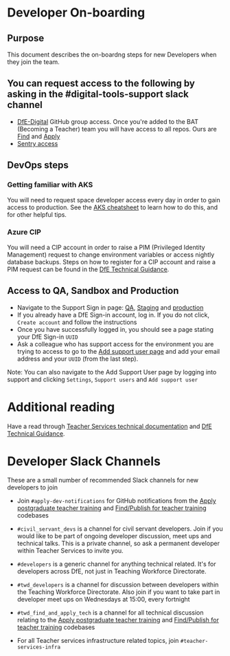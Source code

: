 # Developer On-boarding

## Purpose

This document describes the on-boardng steps for new Developers when they join the team.

## You can request access to the following by asking in the #digital-tools-support slack channel

- [DfE-Digital](https://github.com/DFE-Digital) GitHub group access. Once you're added to the BAT (Becoming a Teacher) team you will have access to all repos. Ours are [Find](https://github.com/DFE-Digital/find-teacher-training) and [Apply](https://github.com/DFE-Digital/apply-for-teacher-training)
- [Sentry access](https://sentry.io/auth/login/dfe-teacher-services/)

## DevOps steps

### Getting familiar with AKS

You will need to request space developer access every day in order to gain access to production.
See the [AKS cheatsheet](/docs/infra/aks-cheatsheet.md) to learn how to do this, and for other helpful tips.

### Azure CIP

You will need a CIP account in order to raise a PIM (Privileged Identity Management) request to change environment variables or access nightly database backups. Steps on how to register for a CIP account and raise a PIM request
can be found in the [DfE Technical Guidance](https://technical-guidance.education.gov.uk/infrastructure/hosting/azure-cip/).

## Access to QA, Sandbox and Production

- Navigate to the Support Sign in page: [QA](https://qa.apply-for-teacher-training.service.gov.uk/support/sign-in), [Staging](https://staging.apply-for-teacher-training.service.gov.uk/support/sign-in) and [production](https://www.apply-for-teacher-training.service.gov.uk/support/sign-in)
- If you already have a DfE Sign-in account, log in. If you do not click, `Create account` and follow the instructions
- Once you have successfully logged in, you should see a page stating your DfE Sign-in `UUID`
- Ask a colleague who has support access for the environment you are trying to access to go to the [Add support user page](https://www.apply-for-teacher-training.service.gov.uk/support/users/support/new) and add your email address and your `UUID` (from the last step).

Note: You can also navigate to the Add Support User page by logging into support and clicking `Settings`, `Support users` and `Add support user`

# Additional reading

Have a read through [Teacher Services technical documentation](https://tech-docs.teacherservices.cloud/) and [DfE Technical Guidance](https://technical-guidance.education.gov.uk/).

# Developer Slack Channels

These are a small number of recommended Slack channels for new developers to join

- Join `#apply-dev-notifications` for GitHub notifications from the [Apply postgraduate teacher training](https://github.com/DFE-Digital/apply-for-teacher-training) and [Find/Publish for teacher training](https://github.com/DFE-Digital/publish-teacher-training) codebases

- `#civil_servant_devs` is a channel for civil servant developers. Join if you would like to be part of ongoing developer discussion, meet ups and technical talks.
This is a private channel, so ask a permanent developer within Teacher Services to invite you.

- `#developers` is a generic channel for anything technical related. It's for developers across DfE, not just in Teaching Workforce Directorate.

- `#twd_developers` is a channel for discussion between developers within the Teaching Workforce Directorate. Also join if you want to take part in developer meet ups
on Wednesdays at 15:00, every fortnight

- `#twd_find_and_apply_tech` is a channel for all technical discussion relating to the [Apply postgraduate teacher training](https://github.com/DFE-Digital/apply-for-teacher-training) and [Find/Publish for teacher training](https://github.com/DFE-Digital/publish-teacher-training) codebases

- For all Teacher services infrastructure related topics, join `#teacher-services-infra`
